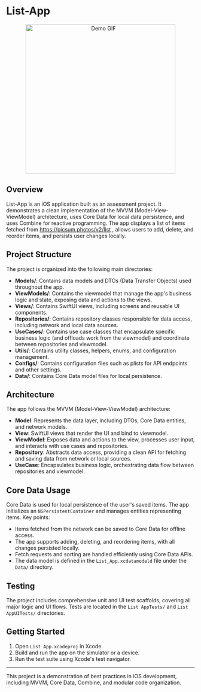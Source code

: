 # List-App

<p align="center">
  <img src="Demo/codingAssingmentReco.gif" width="400" alt="Demo GIF" />
</p>

## Overview
List-App is an iOS application built as an assessment project. It demonstrates a clean implementation of the MVVM (Model-View-ViewModel) architecture, uses Core Data for local data persistence, and uses Combine for reactive programming. The app displays a list of items fetched from https://picsum.photos/v2/list , allows users to add, delete, and reorder items, and persists user changes locally.

## Project Structure
The project is organized into the following main directories:

- **Models/**: Contains data models and DTOs (Data Transfer Objects) used throughout the app.
- **ViewModels/**: Contains the viewmodel that manage the app's business logic and state, exposing data and actions to the views.
- **Views/**: Contains SwiftUI views, including screens and reusable UI components.
- **Repositories/**: Contains repository classes responsible for data access, including network and local data sources.
- **UseCases/**: Contains use case classes that encapsulate specific business logic (and offloads work from the viewmodel) and coordinate between repositories and viewmodel.
- **Utils/**: Contains utility classes, helpers, enums, and configuration management.
- **Configs/**: Contains configuration files such as plists for API endpoints and other settings.
- **Data/**: Contains Core Data model files for local persistence.

## Architecture
The app follows the MVVM (Model-View-ViewModel) architecture:

- **Model**: Represents the data layer, including DTOs, Core Data entities, and network models.
- **View**: SwiftUI views that render the UI and bind to viewmodel.
- **ViewModel**: Exposes data and actions to the view, processes user input, and interacts with use cases and repositories.
- **Repository**: Abstracts data access, providing a clean API for fetching and saving data from network or local sources.
- **UseCase**: Encapsulates business logic, orchestrating data flow between repositories and viewmodel.

## Core Data Usage
Core Data is used for local persistence of the user's saved items. The app initializes an `NSPersistentContainer` and manages entities representing items. Key points:

- Items fetched from the network can be saved to Core Data for offline access.
- The app supports adding, deleting, and reordering items, with all changes persisted locally.
- Fetch requests and sorting are handled efficiently using Core Data APIs.
- The data model is defined in the `List_App.xcdatamodeld` file under the `Data/` directory.

## Testing
The project includes comprehensive unit and UI test scaffolds, covering all major logic and UI flows. Tests are located in the `List AppTests/` and `List AppUITests/` directories.

## Getting Started
1. Open `List App.xcodeproj` in Xcode.
2. Build and run the app on the simulator or a device.
3. Run the test suite using Xcode's test navigator.

---

This project is a demonstration of best practices in iOS development, including MVVM, Core Data, Combine, and modular code organization.
